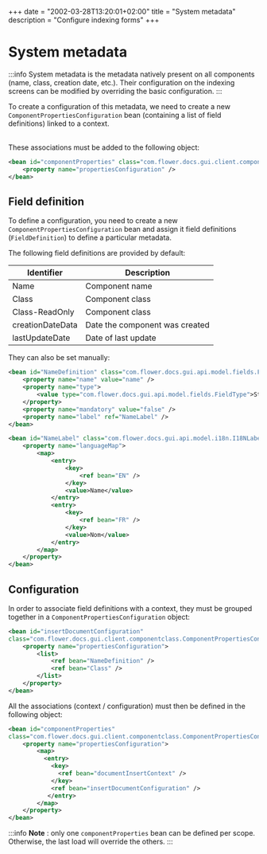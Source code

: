 +++
date = "2002-03-28T13:20:01+02:00"
title = "System metadata"
description = "Configure indexing forms"
+++

# System metadata


:::info
System metadata is the metadata natively present on all components (name, class, creation date, etc.).
Their configuration on the indexing screens can be modified by overriding the basic configuration.
:::

To create a configuration of this metadata, we need to create a new ``ComponentPropertiesConfiguration`` bean (containing a list of field definitions) linked to a context.

<br/>
These associations must be added to the following object: 


```xml 
<bean id="componentProperties" class="com.flower.docs.gui.client.componentclass.ComponentPropertiesConfigurations">
	<property name="propertiesConfiguration" />
</bean>
```

 
## Field definition


To define a configuration, you need to create a new ``ComponentPropertiesConfiguration`` bean and assign it field definitions (``FieldDefinition``) to define a particular metadata.

 
The following field definitions are provided by default: 

|Identifier      |Description                             |
|-----------------|----------------------------------------|
|Name             |Component name                        |
|Class            |Component class                     |
|Class-ReadOnly   |Component class                     |
|creationDateData |Date the component was created |
|lastUpdateDate   |Date of last update            |


They can also be set manually: 


```xml
<bean id="NameDefinition" class="com.flower.docs.gui.api.model.fields.FieldDefinition">
	<property name="name" value="name" />
	<property name="type">
		<value type="com.flower.docs.gui.api.model.fields.FieldType">String</value>
	</property>
	<property name="mandatory" value="false" />
	<property name="label" ref="NameLabel" />
</bean> 

<bean id="NameLabel" class="com.flower.docs.gui.api.model.i18n.I18NLabel">
	<property name="languageMap">
		<map>
			<entry>
				<key>
					<ref bean="EN" />
				</key>
				<value>Name</value>
			</entry>
			<entry>
				<key>
					<ref bean="FR" />
				</key>
				<value>Nom</value>
			</entry>
		</map>
	</property>
</bean>
```

## Configuration 

In order to associate field definitions with a context, they must be grouped together in a ``ComponentPropertiesConfiguration`` object:

```xml
<bean id="insertDocumentConfiguration" 
class="com.flower.docs.gui.client.componentclass.ComponentPropertiesConfiguration">
    <property name="propertiesConfiguration">
        <list>
            <ref bean="NameDefinition" />
            <ref bean="Class" />
        </list>
    </property>
</bean>
```
All the associations (context / configuration) must then be defined in the following object: 

```xml 
<bean id="componentProperties" 
class="com.flower.docs.gui.client.componentclass.ComponentPropertiesConfigurations">
	<property name="propertiesConfiguration">
		<map>
		  <entry>
			<key>
			  <ref bean="documentInsertContext" />	
			</key>
			<ref bean="insertDocumentConfiguration" />
		   </entry>
		</map>
	</property>
</bean>
```

:::info
**Note** : only one `componentProperties` bean can be defined per scope. Otherwise, the last load will override the others.
:::
